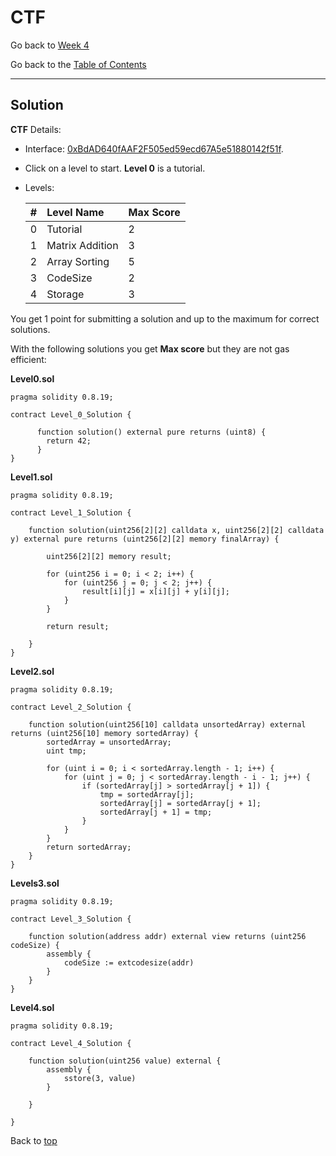 # CTF 

Go back to [Week 4](/Week%204/week-4-homeworks-solutions.md)

Go back to the [Table of Contents](/README.md)

---

## Solution

**CTF** Details:
- Interface: [0xBdAD640fAAF2F505ed59ecd67A5e51880142f51f](https://testnet.bscscan.com/address/0xBdAD640fAAF2F505ed59ecd67A5e51880142f51f#code).
- Click on a level to start. **Level 0** is a tutorial.
- Levels:

    | #	|Level Name       |	Max Score |
    |:--|:----------------|:----------|
    | 0	| Tutorial        |	2         |
    | 1	| Matrix Addition |	3         |
    | 2	| Array Sorting	  | 5         |
    | 3	| CodeSize	      | 2         |
    | 4 | Storage	      | 3         |

You get 1 point for submitting a solution and up to the maximum for correct solutions.

With the following solutions you get **Max score** but they are not gas efficient:

**Level0.sol**

```solidity
pragma solidity 0.8.19;

contract Level_0_Solution {

	  function solution() external pure returns (uint8) {
        return 42; 
      }
}
```

**Level1.sol**

```solidity
pragma solidity 0.8.19;

contract Level_1_Solution {

    function solution(uint256[2][2] calldata x, uint256[2][2] calldata y) external pure returns (uint256[2][2] memory finalArray) {
    
        uint256[2][2] memory result;

        for (uint256 i = 0; i < 2; i++) {
            for (uint256 j = 0; j < 2; j++) {
                result[i][j] = x[i][j] + y[i][j];
            }
        }

        return result; 
    
    }
}
```

**Level2.sol**

```solidity
pragma solidity 0.8.19;

contract Level_2_Solution {
        
    function solution(uint256[10] calldata unsortedArray) external returns (uint256[10] memory sortedArray) {
        sortedArray = unsortedArray;
        uint tmp;
        
        for (uint i = 0; i < sortedArray.length - 1; i++) {
            for (uint j = 0; j < sortedArray.length - i - 1; j++) {
                if (sortedArray[j] > sortedArray[j + 1]) {
                    tmp = sortedArray[j];
                    sortedArray[j] = sortedArray[j + 1];
                    sortedArray[j + 1] = tmp;
                }
            }
        }
        return sortedArray;
    }
}
```

**Levels3.sol**

```solidity
pragma solidity 0.8.19;

contract Level_3_Solution {
        
    function solution(address addr) external view returns (uint256 codeSize) {
        assembly {
            codeSize := extcodesize(addr)
        }
    }
}
```

**Level4.sol**

```solidity
pragma solidity 0.8.19;

contract Level_4_Solution {
        
    function solution(uint256 value) external {
        assembly {
            sstore(3, value)
        }

    }
    
}
```

Back to [top](#ctf)